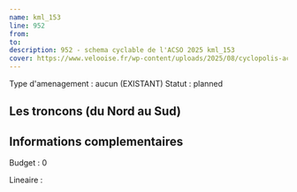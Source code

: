 ```yaml
---
name: kml_153 
line: 952
from: 
to:  
description: 952 - schema cyclable de l'ACSO 2025 kml_153 
cover: https://www.velooise.fr/wp-content/uploads/2025/08/cyclopolis-acso-952.jpg
---
```

Type d'amenagement : aucun (EXISTANT)
Statut : planned
## Les troncons (du Nord au Sud)

## Informations complementaires

Budget  : 0 

Lineaire :

